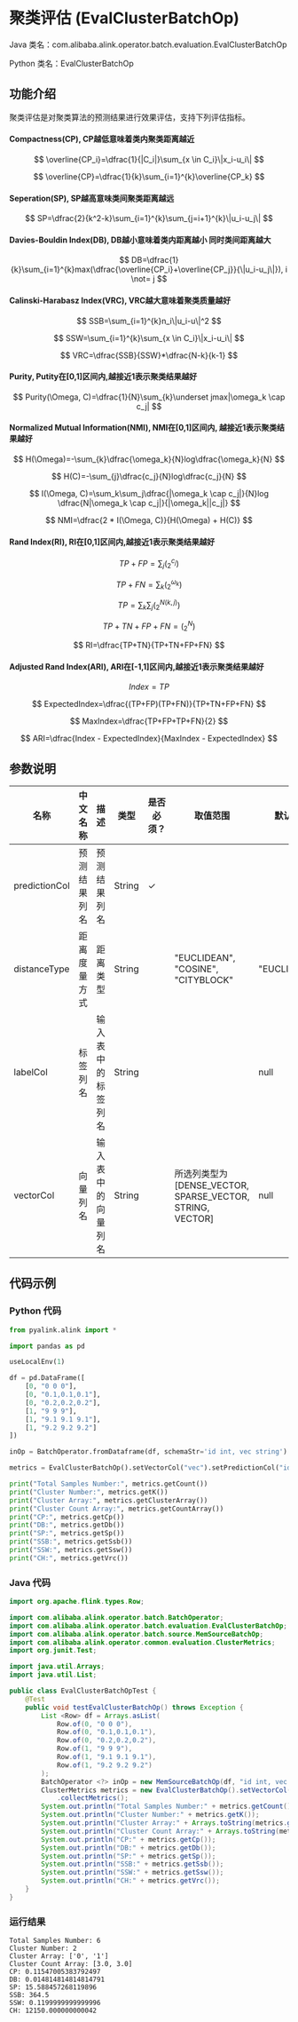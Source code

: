# 聚类评估 (EvalClusterBatchOp)
Java 类名：com.alibaba.alink.operator.batch.evaluation.EvalClusterBatchOp

Python 类名：EvalClusterBatchOp


## 功能介绍
聚类评估是对聚类算法的预测结果进行效果评估，支持下列评估指标。

#### Compactness(CP), CP越低意味着类内聚类距离越近
$$ \overline{CP_i}=\dfrac{1}{|C_i|}\sum_{x \in C_i}\|x_i-u_i\| $$

$$ \overline{CP}=\dfrac{1}{k}\sum_{i=1}^{k}\overline{CP_k} $$


#### Seperation(SP), SP越高意味类间聚类距离越远
$$ SP=\dfrac{2}{k^2-k}\sum_{i=1}^{k}\sum_{j=i+1}^{k}\|u_i-u_j\| $$


#### Davies-Bouldin Index(DB), DB越小意味着类内距离越小 同时类间距离越大
$$ DB=\dfrac{1}{k}\sum_{i=1}^{k}max(\dfrac{\overline{CP_i}+\overline{CP_j}}{\|u_i-u_j\|}), i \not= j $$



#### Calinski-Harabasz Index(VRC), VRC越大意味着聚类质量越好
$$ SSB=\sum_{i=1}^{k}n_i\|u_i-u\|^2 $$

$$ SSW=\sum_{i=1}^{k}\sum_{x \in C_i}\|x_i-u_i\| $$

$$ VRC=\dfrac{SSB}{SSW}*\dfrac{N-k}{k-1} $$


#### Purity, Putity在[0,1]区间内,越接近1表示聚类结果越好
$$ Purity(\Omega, C)=\dfrac{1}{N}\sum_{k}\underset jmax|\omega_k \cap c_j| $$


#### Normalized Mutual Information(NMI), NMI在[0,1]区间内, 越接近1表示聚类结果越好
$$ H(\Omega)=-\sum_{k}\dfrac{\omega_k}{N}log\dfrac{\omega_k}{N} $$

$$ H(C)=-\sum_{j}\dfrac{c_j}{N}log\dfrac{c_j}{N} $$

$$ I(\Omega, C)=\sum_k\sum_j\dfrac{|\omega_k \cap c_j|}{N}log \dfrac{N|\omega_k \cap c_j|}{|\omega_k||c_j|} $$

$$ NMI=\dfrac{2 * I(\Omega, C)}{H(\Omega) + H(C)} $$


#### Rand Index(RI), RI在[0,1]区间内,越接近1表示聚类结果越好
$$ TP+FP=\sum_{j}(_{2}^{c_j}) $$

$$ TP+FN=\sum_{k}(_{2}^{\omega_k}) $$

$$ TP=\sum_{k}\sum_{j}(_{2}^{N(k,j)}) $$

$$ TP+TN+FP+FN=(_{2}^{N}) $$

$$ RI=\dfrac{TP+TN}{TP+TN+FP+FN} $$


#### Adjusted Rand Index(ARI), ARI在[-1,1]区间内,越接近1表示聚类结果越好
$$ Index=TP $$

$$ ExpectedIndex=\dfrac{(TP+FP)(TP+FN)}{TP+TN+FP+FN} $$

$$ MaxIndex=\dfrac{TP+FP+TP+FN}{2} $$

$$ ARI=\dfrac{Index - ExpectedIndex}{MaxIndex - ExpectedIndex} $$


## 参数说明
| 名称 | 中文名称 | 描述 | 类型 | 是否必须？ | 取值范围 | 默认值 |
| --- | --- | --- | --- | --- | --- | --- |
| predictionCol | 预测结果列名 | 预测结果列名 | String | ✓ |  |  |
| distanceType | 距离度量方式 | 距离类型 | String |  | "EUCLIDEAN", "COSINE", "CITYBLOCK" | "EUCLIDEAN" |
| labelCol | 标签列名 | 输入表中的标签列名 | String |  |  | null |
| vectorCol | 向量列名 | 输入表中的向量列名 | String |  | 所选列类型为 [DENSE_VECTOR, SPARSE_VECTOR, STRING, VECTOR] | null |



## 代码示例
### Python 代码
```python
from pyalink.alink import *

import pandas as pd

useLocalEnv(1)

df = pd.DataFrame([
    [0, "0 0 0"],
    [0, "0.1,0.1,0.1"],
    [0, "0.2,0.2,0.2"],
    [1, "9 9 9"],
    [1, "9.1 9.1 9.1"],
    [1, "9.2 9.2 9.2"]
])

inOp = BatchOperator.fromDataframe(df, schemaStr='id int, vec string')

metrics = EvalClusterBatchOp().setVectorCol("vec").setPredictionCol("id").linkFrom(inOp).collectMetrics()

print("Total Samples Number:", metrics.getCount())
print("Cluster Number:", metrics.getK())
print("Cluster Array:", metrics.getClusterArray())
print("Cluster Count Array:", metrics.getCountArray())
print("CP:", metrics.getCp())
print("DB:", metrics.getDb())
print("SP:", metrics.getSp())
print("SSB:", metrics.getSsb())
print("SSW:", metrics.getSsw())
print("CH:", metrics.getVrc())
```
### Java 代码
```java
import org.apache.flink.types.Row;

import com.alibaba.alink.operator.batch.BatchOperator;
import com.alibaba.alink.operator.batch.evaluation.EvalClusterBatchOp;
import com.alibaba.alink.operator.batch.source.MemSourceBatchOp;
import com.alibaba.alink.operator.common.evaluation.ClusterMetrics;
import org.junit.Test;

import java.util.Arrays;
import java.util.List;

public class EvalClusterBatchOpTest {
	@Test
	public void testEvalClusterBatchOp() throws Exception {
		List <Row> df = Arrays.asList(
			Row.of(0, "0 0 0"),
			Row.of(0, "0.1,0.1,0.1"),
			Row.of(0, "0.2,0.2,0.2"),
			Row.of(1, "9 9 9"),
			Row.of(1, "9.1 9.1 9.1"),
			Row.of(1, "9.2 9.2 9.2")
		);
		BatchOperator <?> inOp = new MemSourceBatchOp(df, "id int, vec string");
		ClusterMetrics metrics = new EvalClusterBatchOp().setVectorCol("vec").setPredictionCol("id").linkFrom(inOp)
			.collectMetrics();
		System.out.println("Total Samples Number:" + metrics.getCount());
		System.out.println("Cluster Number:" + metrics.getK());
		System.out.println("Cluster Array:" + Arrays.toString(metrics.getClusterArray()));
		System.out.println("Cluster Count Array:" + Arrays.toString(metrics.getCountArray()));
		System.out.println("CP:" + metrics.getCp());
		System.out.println("DB:" + metrics.getDb());
		System.out.println("SP:" + metrics.getSp());
		System.out.println("SSB:" + metrics.getSsb());
		System.out.println("SSW:" + metrics.getSsw());
		System.out.println("CH:" + metrics.getVrc());
	}
}
```

### 运行结果
```
Total Samples Number: 6
Cluster Number: 2
Cluster Array: ['0', '1']
Cluster Count Array: [3.0, 3.0]
CP: 0.11547005383792497
DB: 0.014814814814814791
SP: 15.588457268119896
SSB: 364.5
SSW: 0.1199999999999996
CH: 12150.000000000042
```
